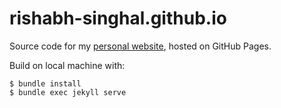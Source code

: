 # rishabh-singhal.github.io

Source code for my [personal website](https://www.rish-singhal.github.io/), hosted on GitHub Pages.

Build on local machine with:

```
$ bundle install
$ bundle exec jekyll serve
```